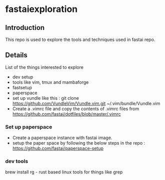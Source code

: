 # fastaiexploration

## Introduction

This repo is used to explore the tools and techniques used in fastai repo.

## Details

List of the things interested to explore
  - dev setup
  - tools like vim, tmux and mambaforge
  - fastsetup
  - paperspace
  - set up vundle like this : git clone https://github.com/VundleVim/Vundle.vim.git ~/.vim/bundle/Vundle.vim
  - Create a .vimrc file and copy the contents of .vimrc files from https://github.com/fastai/dotfiles/blob/master/.vimrc

### Set up paperspace
- Create a paperspace instance with fastai image.
- setup the paper space by following the below steps in the repo : https://github.com/fastai/paperspace-setup


### dev tools
brew install rg - rust based linux tools for things like grep
